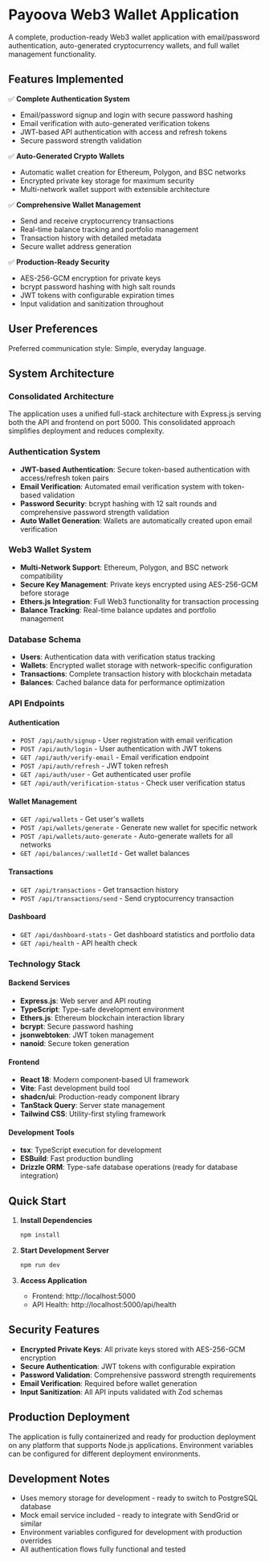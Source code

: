# Payoova Web3 Wallet Application

A complete, production-ready Web3 wallet application with email/password authentication, auto-generated cryptocurrency wallets, and full wallet management functionality.

## Features Implemented

✅ **Complete Authentication System**
- Email/password signup and login with secure password hashing
- Email verification with auto-generated verification tokens
- JWT-based API authentication with access and refresh tokens
- Secure password strength validation

✅ **Auto-Generated Crypto Wallets**
- Automatic wallet creation for Ethereum, Polygon, and BSC networks
- Encrypted private key storage for maximum security
- Multi-network wallet support with extensible architecture

✅ **Comprehensive Wallet Management**
- Send and receive cryptocurrency transactions
- Real-time balance tracking and portfolio management
- Transaction history with detailed metadata
- Secure wallet address generation

✅ **Production-Ready Security**
- AES-256-GCM encryption for private keys
- bcrypt password hashing with high salt rounds
- JWT tokens with configurable expiration times
- Input validation and sanitization throughout

## User Preferences

Preferred communication style: Simple, everyday language.

## System Architecture

### Consolidated Architecture
The application uses a unified full-stack architecture with Express.js serving both the API and frontend on port 5000. This consolidated approach simplifies deployment and reduces complexity.

### Authentication System
- **JWT-based Authentication**: Secure token-based authentication with access/refresh token pairs
- **Email Verification**: Automated email verification system with token-based validation
- **Password Security**: bcrypt hashing with 12 salt rounds and comprehensive password strength validation
- **Auto Wallet Generation**: Wallets are automatically created upon email verification

### Web3 Wallet System
- **Multi-Network Support**: Ethereum, Polygon, and BSC network compatibility
- **Secure Key Management**: Private keys encrypted using AES-256-GCM before storage
- **Ethers.js Integration**: Full Web3 functionality for transaction processing
- **Balance Tracking**: Real-time balance updates and portfolio management

### Database Schema
- **Users**: Authentication data with verification status tracking
- **Wallets**: Encrypted wallet storage with network-specific configuration
- **Transactions**: Complete transaction history with blockchain metadata
- **Balances**: Cached balance data for performance optimization

### API Endpoints

#### Authentication
- `POST /api/auth/signup` - User registration with email verification
- `POST /api/auth/login` - User authentication with JWT tokens
- `GET /api/auth/verify-email` - Email verification endpoint
- `POST /api/auth/refresh` - JWT token refresh
- `GET /api/auth/user` - Get authenticated user profile
- `GET /api/auth/verification-status` - Check user verification status

#### Wallet Management
- `GET /api/wallets` - Get user's wallets
- `POST /api/wallets/generate` - Generate new wallet for specific network
- `POST /api/wallets/auto-generate` - Auto-generate wallets for all networks
- `GET /api/balances/:walletId` - Get wallet balances

#### Transactions
- `GET /api/transactions` - Get transaction history
- `POST /api/transactions/send` - Send cryptocurrency transaction

#### Dashboard
- `GET /api/dashboard-stats` - Get dashboard statistics and portfolio data
- `GET /api/health` - API health check

### Technology Stack

#### Backend Services
- **Express.js**: Web server and API routing
- **TypeScript**: Type-safe development environment
- **Ethers.js**: Ethereum blockchain interaction library
- **bcrypt**: Secure password hashing
- **jsonwebtoken**: JWT token management
- **nanoid**: Secure token generation

#### Frontend
- **React 18**: Modern component-based UI framework
- **Vite**: Fast development build tool
- **shadcn/ui**: Production-ready component library
- **TanStack Query**: Server state management
- **Tailwind CSS**: Utility-first styling framework

#### Development Tools
- **tsx**: TypeScript execution for development
- **ESBuild**: Fast production bundling
- **Drizzle ORM**: Type-safe database operations (ready for database integration)

## Quick Start

1. **Install Dependencies**
   ```bash
   npm install
   ```

2. **Start Development Server**
   ```bash
   npm run dev
   ```

3. **Access Application**
   - Frontend: http://localhost:5000
   - API Health: http://localhost:5000/api/health

## Security Features

- **Encrypted Private Keys**: All private keys stored with AES-256-GCM encryption
- **Secure Authentication**: JWT tokens with configurable expiration
- **Password Validation**: Comprehensive password strength requirements
- **Email Verification**: Required before wallet generation
- **Input Sanitization**: All API inputs validated with Zod schemas

## Production Deployment

The application is fully containerized and ready for production deployment on any platform that supports Node.js applications. Environment variables can be configured for different deployment environments.

## Development Notes

- Uses memory storage for development - ready to switch to PostgreSQL database
- Mock email service included - ready to integrate with SendGrid or similar
- Environment variables configured for development with production overrides
- All authentication flows fully functional and tested
